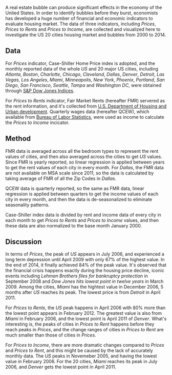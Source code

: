 A real estate bubble can produce significant effects in the economy of the United States. In order to identify bubbles before they burst, economists has developed a huge number of financial and economic indicators to evaluate housing market. The data of three indicators, including *Prices*, *Prices to Rents* and *Prices to Income*, are collected and visualized here to investigate the US 20 cities housing market and bubbles from 2000 to 2014.

## Data

For *Prices* indicator, Case-Shiller Home Price index is adopted, and the monthly reported data of the whole *US* and 20 major US cities, including *Atlanta*, *Boston*, *Charlotte*, *Chicago*, *Cleveland*, *Dallas*, *Denver*, *Detroit*, *Las Vegas*, *Los Angeles*, *Miami*, *Minneapolis*, *New York*, *Phoenix*, *Portland*, *San Diego*, *San Francisco*, *Seattle*, *Tampa* and *Washington DC*, were obtained through <a href="https://us.spindices.com/">S&P Dow Jones Indices</a>.

For *Prices to Rents* indicator, Fair Market Rents (hereafter FMR) servered as the rent information, and it's collected from <a href="http://www.huduser.org/portal/home.html">U.S. Department of Housing and Urban development</a>. Quarterly wages data (hereafter QCEW), which available from <a href="http://www.bls.gov/cew/data.htm">Bureau of Labor Statistics</a>, were used as income to calculate the *Prices to Income* incicator.

## Method

FMR data is averaged across all the bedroom types to represent the rent values of cities, and then also averaged across the cities to get *US* values. Since FMR is yearly reported, so linear regression is applied between years to get the rent values of each city in every month. For *Dallas*, the FMR data are not available on MSA scale since 2011, so the data is calculated by taking average of FMR of all the Zip Codes in *Dallas*.

QCEW data is quarterly reported, so the same as FMR data, linear regression is applied between quarters to get the income values of each city in every month, and then the data is de-seasonalized to eliminate seasonality patterns.

Case-Shiller index data is divided by rent and income data of every city in each month to get *Prices to Rents* and *Prices to Income* values, and then these data are also normalized to the base month January 2000.

## Discussion

In terms of *Prices*, the peak of *US* appears in July 2006, and experienced a long term depression until April 2009 with only 67% of the highest value. In the end of 2014, it finally achieved 84% of the peak value. It's observed that the financial crisis happens exactly during the housing price decline, iconic events including *Lehman Brothers files for bankruptcy protection* in September 2008 and *Dow Jones hits lowest point in twelve years* in March 2009. Among the cities, *Miami* has the hightest value in December 2006, 5 months after *US* reaches its peak. The lowest price is from *Detroit* in April 2011.

For *Prices to Rents*, the *US* peak happens in April 2006 with 80% more than the lowest point appears in February 2012. The greatest value is also from *Miami* in February 2006, and the lowest point is April 2011 of *Denver*. What's interesting is, the peaks of cities in *Prices to Rent* happens before they reach peaks in *Prices*, and the change ranges of cities in *Prices to Rent* are much smaller than those of cities in *Prices*.

For *Prices to Income*, there are more dramatic changes compared to *Prices* and *Prices to Rent*, and this might be caused by the lack of accurately monthly data. The *US* peaks in Novemeber 2005, and having the lowest value in February 2006. For the 20 cities, *Miami* reaches its peak in July 2006, and *Denver* gets the lowest point in April 2011. 





